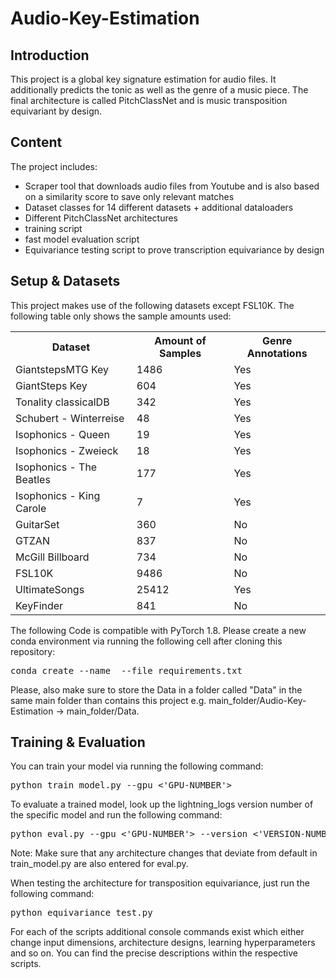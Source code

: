 # Audio-Key-Estimation

## Introduction

This project is a global key signature estimation for audio files. It additionally predicts the tonic as well as the genre of a music piece. The final architecture is called PitchClassNet and is music transposition equivariant by design.

## Content

The project includes:
- Scraper tool that downloads audio files from Youtube and is also based on a similarity score to save only relevant matches
- Dataset classes for 14 different datasets + additional dataloaders
- Different PitchClassNet architectures
- training script
- fast model evaluation script
- Equivariance testing script to prove transcription equivariance by design

## Setup & Datasets

This project makes use of the following datasets except FSL10K. The following table only shows the sample amounts used: 

<table>
    <col>
    <col>
    <col>
    <tr>
        <th rowspan=1>Dataset</th>
        <th rowspan=1>Amount of Samples</th>
        <th rowspan=1>Genre Annotations</th>
    </tr>
    <tr>
        <td>GiantstepsMTG Key</td>
        <td>1486</td>
        <td>Yes</td>
    </tr>
    <tr>
        <td>GiantSteps Key</td>
        <td>604</td>
        <td>Yes</td>
    </tr>
    <tr>
        <td>Tonality classicalDB</td>
        <td>342</td>
        <td>Yes</td>
    </tr>
    <tr>
        <td>Schubert - Winterreise</td>
        <td>48</td>
        <td>Yes</td>
    </tr>
    <tr>
        <td>Isophonics - Queen</td>
        <td>19</td>
        <td>Yes</td>
    </tr>
    <tr>
        <td>Isophonics - Zweieck</td>
        <td>18</td>
        <td>Yes</td>
    </tr>
    <tr>
        <td>Isophonics - The Beatles</td>
        <td>177</td>
        <td>Yes</td>
    </tr>
    <tr>
        <td>Isophonics - King Carole</td>
        <td>7</td>
        <td>Yes</td>
    </tr>
    <tr>
        <td>GuitarSet</td>
        <td>360</td>
        <td>No</td>
    </tr>
    <tr>
        <td>GTZAN</td>
        <td>837</td>
        <td>No</td>
    </tr>
    <tr>
        <td>McGill Billboard</td>
        <td>734</td>
        <td>No</td>
    </tr>
    <tr>
        <td>FSL10K</td>
        <td>9486</td>
        <td>No</td>
    </tr>
    <tr>
        <td>UltimateSongs</td>
        <td>25412</td>
        <td>Yes</td>
    </tr>
    <tr>
        <td>KeyFinder</td>
        <td>841</td>
        <td>No</td>
    </tr>

</table>

The following Code is compatible with PyTorch 1.8. Please create a new conda environment via running the following cell after cloning this repository:
<pre lang="shell">conda create --name <env> --file requirements.txt</pre>

Please, also make sure to store the Data in a folder called "Data" in the same main folder than contains this project e.g. main_folder/Audio-Key-Estimation -> main_folder/Data.

## Training & Evaluation

You can train your model via running the following command:
<pre lang="shell">python train_model.py --gpu <'GPU-NUMBER'></pre>

To evaluate a trained model, look up the lightning_logs version number of the specific model and run the following command:
<pre lang="shell">python eval.py --gpu <'GPU-NUMBER'> --version <'VERSION-NUMBER'></pre>
Note: Make sure that any architecture changes that deviate from default in train_model.py are also entered for eval.py.

When testing the architecture for transposition equivariance, just run the following command:
<pre lang="shell">python equivariance_test.py</pre>

For each of the scripts additional console commands exist which either change input dimensions, architecture designs, learning hyperparameters and so on. You can find the precise descriptions within the respective scripts.

